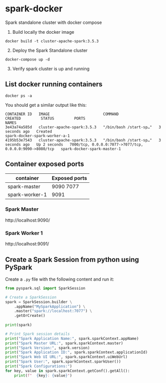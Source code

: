# spark-docker
Spark standalone cluster with docker compose


1. Build locally the docker image
```
docker build -t cluster-apache-spark:3.5.3
```

2. Deploy the Spark Standalone cluster
```
docker-compose up -d
```

3. Verify spark cluster is up and running

## List docker running containers
```
docker ps -a
```

You should get a similar output like this:

```
CONTAINER ID   IMAGE                        COMMAND                  CREATED         STATUS         PORTS                                                      NAMES
3e43a74a585d   cluster-apache-spark:3.5.3   "/bin/bash /start-sp…"   3 seconds ago   Created                                                                   spark-docker-spark-worker-a-1
4195b53e7543   cluster-apache-spark:3.5.3   "/bin/bash /start-sp…"   3 seconds ago   Up 2 seconds   7000/tcp, 0.0.0.0:7077->7077/tcp, 0.0.0.0:9090->8080/tcp   spark-docker-spark-master-1
```

## Container exposed ports


container|Exposed ports
---|---
spark-master|9090 7077
spark-worker-1|9091


### Spark Master

http://localhost:9090/


### Spark Worker 1

http://localhost:9091/


## Create a Spark Session from python using PySpark

Create a `.py` file with the following content and run it:

```python
from pyspark.sql import SparkSession

# Create a SparkSession
spark = SparkSession.builder \
    .appName("MySparkApplication") \
    .master("spark://localhost:7077") \
    .getOrCreate()
    
print(spark)
```


```python
# Print Spark session details
print("Spark Application Name:", spark.sparkContext.appName)
print("Spark Master URL:", spark.sparkContext.master)
print("Spark Version:", spark.version)
print("Spark Application ID:", spark.sparkContext.applicationId)
print("Spark Web UI URL:", spark.sparkContext.uiWebUrl)
print("Spark User:", spark.sparkContext.sparkUser())
print("Spark Configurations:")
for key, value in spark.sparkContext.getConf().getAll():
    print(f"  {key}: {value}")
```

